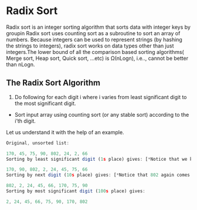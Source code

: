 # Radix Sort

Radix sort is an integer sorting algorithm that sorts data with integer keys by groupin Radix sort uses counting sort as a subroutine to sort an array of numbers. 
Because integers can be used to represent strings (by hashing the strings to integers), radix sort works on data types other than just integers.The lower bound of all the comparison based sorting algorithms( Merge sort, Heap sort, Quick sort, ...etc) is Ω(nLogn), i.e.., cannot be better than nLogn.

## The Radix Sort Algorithm
1) Do following for each digit i where i varies from least significant digit to the most significant digit.

 - Sort input array using counting sort (or any stable sort) according to the i’th digit.

Let us understand it with the help of an example.

```javascript
Original, unsorted list:

170, 45, 75, 90, 802, 24, 2, 66
Sorting by least significant digit (1s place) gives: [*Notice that we keep 802 before 2, because 802 occurred before 2 in the original list, and similarly for pairs 170 & 90 and 45 & 75.]

170, 90, 802, 2, 24, 45, 75, 66
Sorting by next digit (10s place) gives: [*Notice that 802 again comes before 2 as 802 comes before 2 in the previous list.]

802, 2, 24, 45, 66, 170, 75, 90
Sorting by most significant digit (100s place) gives:

2, 24, 45, 66, 75, 90, 170, 802
```
